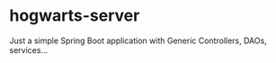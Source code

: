 # hogwarts-server
Just a simple Spring Boot application with Generic Controllers, DAOs, services...
